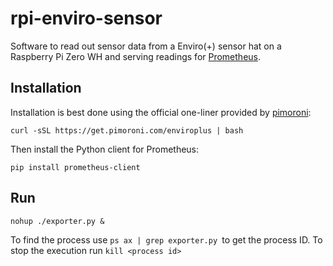 # rpi-enviro-sensor

Software to read out sensor data from a Enviro(+) sensor hat on a Raspberry Pi Zero WH and serving readings for [Prometheus](https://prometheus.io/).

## Installation

Installation is best done using the official one-liner provided by [pimoroni](https://github.com/pimoroni/enviroplus-python):

```
curl -sSL https://get.pimoroni.com/enviroplus | bash
```

Then install the Python client for Prometheus:

```
pip install prometheus-client
```

## Run

```
nohup ./exporter.py &
```

To find the process use `ps ax | grep exporter.py `to get the process ID. To stop the execution run `kill <process id>`
